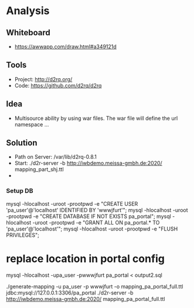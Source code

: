 # Analysis

## Whiteboard
* https://awwapp.com/draw.html#a349121d

## Tools
* Project: http://d2rq.org/
* Code: https://github.com/d2rq/d2rq

## Idea
* Multisource ability by using war files. The war file will define the url namespace ...

## Solution
* Path on Server: /var/lib/d2rq-0.8.1
* Start: ./d2r-server -b http://iwbdemo.meissa-gmbh.de:2020/ mapping_part_shj.ttl
* 

### Setup DB
mysql -hlocalhost -uroot -prootpwd -e "CREATE USER 'pa_user'@'localhost' IDENTIFIED BY 'wwwjfurt'";
mysql -hlocalhost -uroot -prootpwd -e "CREATE DATABASE IF NOT EXISTS pa_portal";
mysql -hlocalhost -uroot -prootpwd -e "GRANT ALL ON pa_portal.* TO 'pa_user'@'localhost'";
mysql -hlocalhost -uroot -prootpwd -e "FLUSH PRIVILEGES";
 
  # replace location in portal config
   
mysql -hlocalhost -upa_user -pwwwjfurt pa_portal < output2.sql



./generate-mapping -u pa_user -p wwwjfurt -o mapping_pa_portal_full.ttl jdbc:mysql://127.0.0.1:3306/pa_portal
./d2r-server -b http://iwbdemo.meissa-gmbh.de:2020/ mapping_pa_portal_full.ttl
  
 

